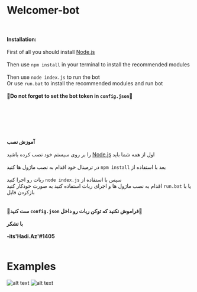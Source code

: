 # Welcomer-bot
<br><br>
**Installation:**
<br><br>
First of all you should install <a href="https://nodejs.org/en/">Node.js</a>
<br><br>
Then use `npm install` in your terminal to install the recommended modules
<br><br>
Then use `node index.js` to run the bot 
<br>
Or use `run.bat` to install the recommended modules and run bot
<br><br>
**🔴Do not forget to set the bot token in `config.json`🔴**
<br>
<br><br>
#
<br><br>
**آموزش نصب**
<br><br>
را بر روی سیستم خود نصب کرده باشید <a href="https://nodejs.org/en/">Node.js</a> اول از همه شما باید 
<br><br>
 در ترمینال خود اقدام به نصب ماژول ها کنید `npm install` بعد با استفاده از 
<br><br>
ربات رو اجرا کنید `node index.js` سپس با استفاده از
<br>
اقدام به  نصب ماژول ها و اجرای ربات استفاده کنید به صورت خودکار کنید `run.bat` یا با بازکردن فایل  
<br><br>
**🔴ست کنید `config.json` فراموش نکنید که توکن ربات رو داخل🔴**
<br><br>
**با تشکر
<br><br>
-its'Hadi.Az'#1405**
<br><br>
# Examples
![alt text](https://raw.githubusercontent.com/hadiazt/welcomer/main/img/welcome-image.png)
![alt text](https://github.com/hadiazt/welcomer/blob/main/img/leave-image.png?raw=true)
